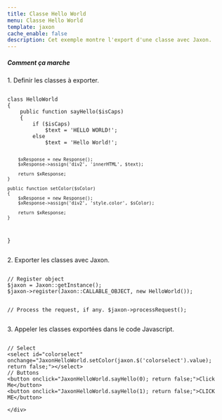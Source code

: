 ```yaml
---
title: Classe Hello World
menu: Classe Hello World
template: jaxon
cache_enable: false
description: Cet exemple montre l'export d'une classe avec Jaxon.
---
```


<div class="row">
    <div class="col-sm-12">
        <h5>Comment ça marche</h5>

<p>1. Definir les classes à exporter.</p>
<pre><code class="language-php">
class HelloWorld
{
    public function sayHello($isCaps)
    {
        if ($isCaps)
            $text = 'HELLO WORLD!';
        else
            $text = 'Hello World!';

        $xResponse = new Response();
        $xResponse->assign('div2', 'innerHTML', $text);

        return $xResponse;
    }

    public function setColor($sColor)
    {
        $xResponse = new Response();
        $xResponse->assign('div2', 'style.color', $sColor);

        return $xResponse;
    }
}
</code></pre>

<p>2. Exporter les classes avec Jaxon.</p>
<pre><code class="language-php">
// Register object
$jaxon = Jaxon::getInstance();
$jaxon->register(Jaxon::CALLABLE_OBJECT, new HelloWorld());

// Process the request, if any.
$jaxon->processRequest();
</code></pre>

<p>3. Appeler les classes exportées dans le code Javascript.</p>
<pre><code class="language-php">
// Select
&lt;select id="colorselect" onchange="JaxonHelloWorld.setColor(jaxon.$('colorselect').value); return false;"&gt;&lt;/select&gt;
// Buttons
&lt;button onclick="JaxonHelloWorld.sayHello(0); return false;"&gt;Click Me&lt;/button&gt;
&lt;button onclick="JaxonHelloWorld.sayHello(1); return false;"&gt;CLICK ME&lt;/button&gt;
</code></pre>

    </div>
</div>
